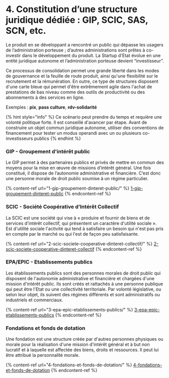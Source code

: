 # 4. Constitution d’une structure juridique dédiée : GIP, SCIC, SAS, SCN, etc.

Le produit en se développant a rencontré un public qui dépasse les usagers de l’administration porteuse ; d’autres administrations sont prêtes à co-investir dans le développement du produit. La Startup d'Etat évolue en une entité juridique autonome et l’administration porteuse devient “investisseur”.

Ce processus de consolidation permet une grande liberté dans les modes de gouvernance et la feuille de route produit, ainsi qu'une flexibilité sur le recrutement et la rémunération. En outre, ce type de structures disposent d'une carte bleue qui permet d'être extrêmement agile dans l'achat de prestations de bas niveau comme des outils de productivité ou des abonnements à des services en ligne.

Exemples : **pix**, **pass culture**, **rdv-solidarité**

{% hint style="info" %}
Ce scénario peut prendre du temps et requière une volonté politique forte. Il est conseillé d'avancer par étape. Avant de construire un objet commun juridique autonome, utiliser des conventions de financement pour tester un modus operandi avec un ou plusieurs co-investisseurs publics
{% endhint %}

### GIP - Groupement d'intérêt public

Le GIP permet à des partenaires publics et privés de mettre en commun des moyens pour la mise en œuvre de missions d’intérêt général. Une fois constitué, il dispose de l’autonomie administrative et financière. C’est donc une personne morale de droit public soumise à un régime particulier.

{% content-ref url="1-gip-groupement-dinteret-public/" %}
[1-gip-groupement-dinteret-public](1-gip-groupement-dinteret-public/)
{% endcontent-ref %}

### SCIC - Société Coopérative d’Intérêt Collectif

La SCIC est une société qui vise à « produire et fournir de biens et de services d'intérêt collectif, qui présentent un caractère d'utilité sociale ». Est d'utilité sociale l'activité qui tend à satisfaire un besoin qui n'est pas pris en compte par le marché ou qui l'est de façon peu satisfaisante.

{% content-ref url="2-scic-societe-cooperative-dinteret-collectif/" %}
[2-scic-societe-cooperative-dinteret-collectif](2-scic-societe-cooperative-dinteret-collectif/)
{% endcontent-ref %}

### EPA/EPIC - Etablissements publics

Les établissements publics sont des personnes morales de droit public qui disposent de l'autonomie administrative et financière et chargées d'une mission d'intérêt public. Ils sont créés et rattachés à une personne publique qui peut être l'Etat ou une collectivité territoriale. Par volonté législative, ou selon leur objet, ils suivent des régimes différents et sont administratifs ou industriels et commerciaux.

{% content-ref url="3-epa-epic-etablissements-publics/" %}
[3-epa-epic-etablissements-publics](3-epa-epic-etablissements-publics/)
{% endcontent-ref %}

### Fondations et fonds de dotation

Une fondation est une structure créée par d'autres personnes physiques ou morale pour la réalisation d'une mission d'intérêt général et à but non lucratif et à laquelle est affectée des biens, droits et ressources. Il peut lui être attribué la personnalité morale.

{% content-ref url="4-fondations-et-fonds-de-dotation/" %}
[4-fondations-et-fonds-de-dotation](4-fondations-et-fonds-de-dotation/)
{% endcontent-ref %}
